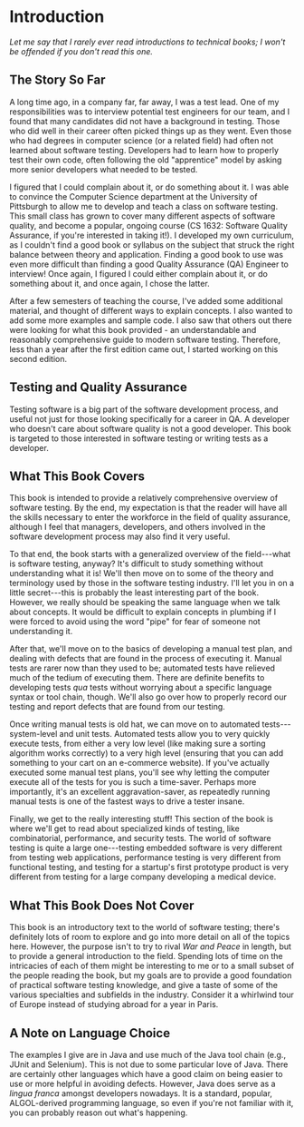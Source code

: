 # Introduction

_Let me say that I rarely ever read introductions to technical books; I won't be offended if you don't read this one._

## The Story So Far

A long time ago, in a company far, far away, I was a test lead.  One of my responsibilities was to interview potential test engineers for our team, and I found that many candidates did not have a background in testing.  Those who did well in their career often picked things up as they went.  Even those who had degrees in computer science (or a related field) had often not learned about software testing.  Developers had to learn how to properly test their own code, often following the old "apprentice" model by asking more senior developers what needed to be tested.

I figured that I could complain about it, or do something about it.  I was able to convince the Computer Science department at the University of Pittsburgh to allow me to develop and teach a class on software testing.  This small class has grown to cover many different aspects of software quality, and become a popular, ongoing course (CS 1632: Software Quality Assurance, if you're interested in taking it!).  I developed my own curriculum, as I couldn't find a good book or syllabus on the subject that struck the right balance between theory and application.  Finding a good book to use was even more difficult than finding a good Quality Assurance (QA) Engineer to interview!  Once again, I figured I could either complain about it, or do something about it, and once again, I chose the latter.

After a few semesters of teaching the course, I've added some additional material, and thought of different ways to explain concepts.  I also wanted to add some more examples and sample code.  I also saw that others out there were looking for what this book provided - an understandable and reasonably comprehensive guide to modern software testing.  Therefore, less than a year after the first edition came out, I started working on this second edition.

## Testing and Quality Assurance

Testing software is a big part of the software development process, and useful not just for those looking specifically for a career in QA.  A developer who doesn't care about software quality is not a good developer.  This book is targeted to those interested in software testing or writing tests as a developer.

## What This Book Covers

This book is intended to provide a relatively comprehensive overview of software testing.  By the end, my expectation is that the reader will have all the skills necessary to enter the workforce in the field of quality assurance, although I feel that managers, developers, and others involved in the software development process may also find it very useful.

To that end, the book starts with a generalized overview of the field---what is software testing, anyway?  It's difficult to study something without understanding what it is!  We'll then move on to some of the theory and terminology used by those in the software testing industry.  I'll let you in on a little secret---this is probably the least interesting part of the book.  However, we really should be speaking the same language when we talk about concepts.  It would be difficult to explain concepts in plumbing if I were forced to avoid using the word "pipe" for fear of someone not understanding it.

After that, we'll move on to the basics of developing a manual test plan, and dealing with defects that are found in the process of executing it.  Manual tests are rarer now than they used to be; automated tests have relieved much of the tedium of executing them.  There are definite benefits to developing tests _qua_ tests without worrying about a specific language syntax or tool chain, though.  We'll also go over how to properly record our testing and report defects that are found from our testing.

Once writing manual tests is old hat, we can move on to automated tests---system-level and unit tests.  Automated tests allow you to very quickly execute tests, from either a very low level (like making sure a sorting algorithm works correctly) to a very high level (ensuring that you can add something to your cart on an e-commerce website).  If you've actually executed some manual test plans, you'll see why letting the computer execute all of the tests for you is such a time-saver. Perhaps more importantly, it's an excellent aggravation-saver, as repeatedly running manual tests is one of the fastest ways to drive a tester insane.

Finally, we get to the really interesting stuff!  This section of the book is where we'll get to read about specialized kinds of testing, like combinatorial, performance, and security tests.  The world of software testing is quite a large one---testing embedded software is very different from testing web applications, performance testing is very different from functional testing, and testing for a startup's first prototype product is very different from testing for a large company developing a medical device.

## What This Book Does Not Cover

This book is an introductory text to the world of software testing; there's definitely lots of room to explore and go into more detail on all of the topics here.  However, the purpose isn't to try to rival _War and Peace_ in length, but to provide a general introduction to the field.  Spending lots of time on the intricacies of each of them might be interesting to me or to a small subset of the people reading the book, but my goals are to provide a good foundation of practical software testing knowledge, and give a taste of some of the various specialties and subfields in the industry.  Consider it a whirlwind tour of Europe instead of studying abroad for a year in Paris.

## A Note on Language Choice

The examples I give are in Java and use much of the Java tool chain (e.g., JUnit and Selenium).  This is not due to some particular love of Java.  There are certainly other languages which have a good claim on being easier to use or more helpful in avoiding defects.  However, Java does serve as a _lingua franca_ amongst developers nowadays.  It is a standard, popular, ALGOL-derived programming language, so even if you're not familiar with it, you can probably reason out what's happening.
